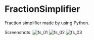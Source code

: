 # FractionSimplifier
Fraction simplifier made by using Python.

Screenshots:
![fs_01](https://github.com/gokmavisianka/FractionSimplifier/assets/85447383/0c64eb00-2404-42ef-aed9-21ee3ed458cf)
![fs_02](https://github.com/gokmavisianka/FractionSimplifier/assets/85447383/28c0fd27-d384-4d7d-91e6-7d2bc4b3c030)
![fs_03](https://github.com/gokmavisianka/FractionSimplifier/assets/85447383/1fe06bad-554c-4b12-bc90-1ca484364357)
